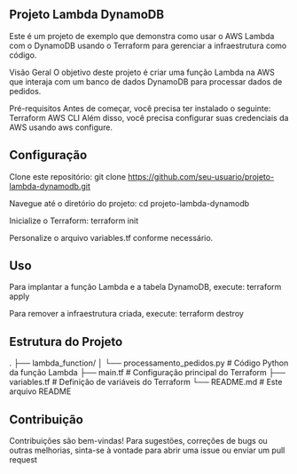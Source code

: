 ## Projeto Lambda DynamoDB


Este é um projeto de exemplo que demonstra como usar o AWS Lambda com o DynamoDB usando o Terraform para gerenciar a infraestrutura como código.

Visão Geral
O objetivo deste projeto é criar uma função Lambda na AWS que interaja com um banco de dados DynamoDB para processar dados de pedidos.

Pré-requisitos
Antes de começar, você precisa ter instalado o seguinte:
Terraform
AWS CLI
Além disso, você precisa configurar suas credenciais da AWS usando aws configure.

## Configuração
Clone este repositório:
git clone https://github.com/seu-usuario/projeto-lambda-dynamodb.git

Navegue até o diretório do projeto:
cd projeto-lambda-dynamodb

Inicialize o Terraform:
terraform init

Personalize o arquivo variables.tf conforme necessário.

## Uso
Para implantar a função Lambda e a tabela DynamoDB, execute:
terraform apply

Para remover a infraestrutura criada, execute:
terraform destroy

## Estrutura do Projeto

.
├── lambda_function/
│   └── processamento_pedidos.py       # Código Python da função Lambda
├── main.tf                             # Configuração principal do Terraform
├── variables.tf                         # Definição de variáveis do Terraform
└── README.md                            # Este arquivo README

## Contribuição

Contribuições são bem-vindas! Para sugestões, correções de bugs ou outras melhorias, sinta-se à vontade para abrir uma issue ou enviar um pull request


